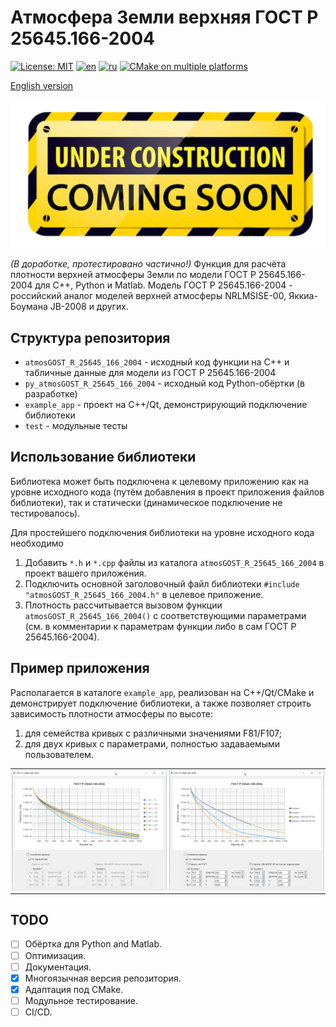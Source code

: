 # Атмосфера Земли верхняя ГОСТ Р 25645.166-2004

[![License: MIT](https://img.shields.io/badge/License-MIT-yellow.svg)](https://opensource.org/licenses/MIT) [![en](https://img.shields.io/badge/lang-en-green.svg)](README.EN.md) [![ru](https://img.shields.io/badge/lang-ru-green.svg)](README.md) [![CMake on multiple platforms](https://github.com/Ornstein89/atmosGOST_R_25645_166_2004/actions/workflows/cmake-multi-platform.yml/badge.svg)](https://github.com/Ornstein89/atmosGOST_R_25645_166_2004/actions/workflows/cmake-multi-platform.yml)

[English version](README.EN.md)

![В разработке](under_construction.png)

*(В доработке, протестировано частично!)* Функция для расчёта плотности верхней атмосферы Земли по модели ГОСТ Р 25645.166-2004 для C++, Python и Matlab. Модель ГОСТ Р 25645.166-2004 - российский аналог моделей верхней атмосферы NRLMSISE-00, Яккиа-Боумана JB-2008 и других.

## Структура репозитория

- `atmosGOST_R_25645_166_2004` - исходный код функции на C++ и табличные данные для модели из ГОСТ Р 25645.166-2004
- `py_atmosGOST_R_25645_166_2004` - исходный код Python-обёртки (в разработке)
- `example_app` - проект на C++/Qt, демонстрирующий подключение библиотеки
- `test` - модульные тесты

## Использование библиотеки

Библиотека может быть подключена к целевому приложению как на уровне исходного кода (путём добавления в проект приложения файлов библиотеки), так и статически (динамическое подключение не тестировалось).

Для простейшего подключения библиотеки на уровне исходного кода необходимо 

1. Добавить `*.h` и `*.cpp` файлы из каталога `atmosGOST_R_25645_166_2004` в проект вашего приложения.
2. Подключить основной заголовочный файл библиотеки `#include "atmosGOST_R_25645_166_2004.h"` в целевое приложение.
3. Плотность рассчитывается вызовом функции `atmosGOST_R_25645_166_2004()` с соответствующими параметрами (см. в комментарии к параметрам функции либо в сам ГОСТ Р 25645.166-2004).

## Пример приложения

Располагается в каталоге `example_app`, реализован на C++/Qt/CMake и демонстрирует подключение библиотеки, а также позволяет строить зависимость плотности атмосферы по высоте:

1) для семейства кривых с различными значениями F81/F107;
2) для двух кривых с параметрами, полностью задаваемыми пользователем.

<table style="border:none;padding:0px;margin:0px;">
    <tr style="border:none;padding:0px;margin:0px;">
        <td style="border:none;padding:2px;margin:0px;">
            <img src="example_app/example_app_1.png"/>
        </td>
        <td style="border:none;padding:2px;margin:0px;">
            <img src="example_app/example_app_2.png"/>
        </td>
    </tr>
</table>

## TODO

- [ ] Обёртка для Python and Matlab.
- [ ] Оптимизация.
- [ ] Документация.
- [x] Многоязычная версия репозитория.
- [x] Адаптация под CMake.
- [ ] Модульное тестирование.
- [ ] CI/CD.
